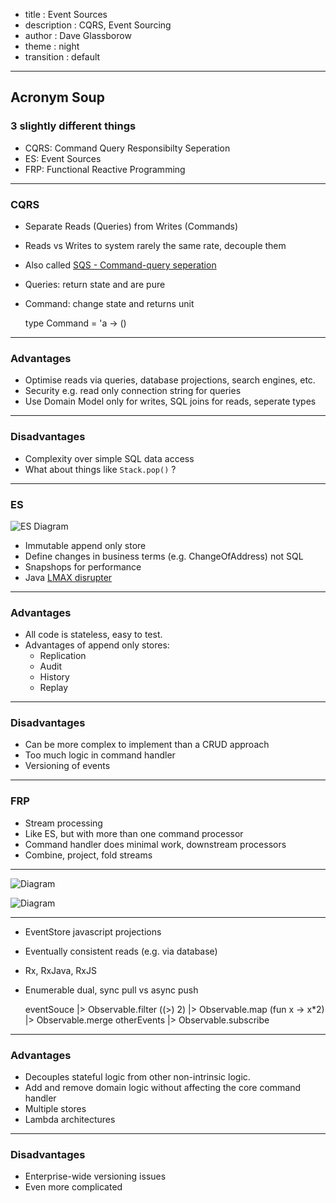 - title : Event Sources
- description : CQRS, Event Sourcing
- author : Dave Glassborow
- theme : night
- transition : default

***

## Acronym Soup 

### 3 slightly different things

- CQRS: Command Query Responsibilty Seperation
- ES: Event Sources
- FRP: Functional Reactive Programming

***

### CQRS

- Separate Reads (Queries) from Writes (Commands)
- Reads vs Writes to system rarely the same rate, decouple them
- Also called [SQS - Command-query seperation](https://en.wikipedia.org/wiki/Command–query_separation)
- Queries: return state and are pure
- Command: change state and returns unit

    
    type Command = 'a -> ()
    

---

### Advantages

- Optimise reads via queries, database projections, search engines, etc.
- Security e.g. read only connection string for queries
- Use Domain Model only for writes, SQL joins for reads, seperate types

---

### Disadvantages

- Complexity over simple SQL data access
- What about things like `Stack.pop()` ?


***

### ES

![ES Diagram](images/turtle-event-source.png)

- Immutable append only store
- Define changes in business terms (e.g. ChangeOfAddress) not SQL
- Snapshops for performance
- Java [LMAX disrupter](https://lmax-exchange.github.io/disruptor/)


---

### Advantages

* All code is stateless, easy to test.
* Advantages of append only stores:
   - Replication
   - Audit
   - History
   - Replay

---

### Disadvantages

* Can be more complex to implement than a CRUD approach
* Too much logic in command handler
* Versioning of events

***

### FRP

- Stream processing
- Like ES, but with more than one command processor
- Command handler does minimal work, downstream processors
- Combine, project, fold streams

---


![Diagram](images/turtle-frp.png)

![Diagram](images/turtle-stream-processor.png)


---

- EventStore javascript projections
- Eventually consistent reads (e.g. via database)
- Rx, RxJava, RxJS
- Enumerable dual, sync pull vs async push
	
	
	eventSouce
	|> Observable.filter ((>) 2)
	|> Observable.map (fun x -> x*2)
	|> Observable.merge otherEvents
	|> Observable.subscribe


---

### Advantages

- Decouples stateful logic from other non-intrinsic logic.
- Add and remove domain logic without affecting the core command handler
- Multiple stores
- Lambda architectures 

---


### Disadvantages

- Enterprise-wide versioning issues
- Even more complicated

